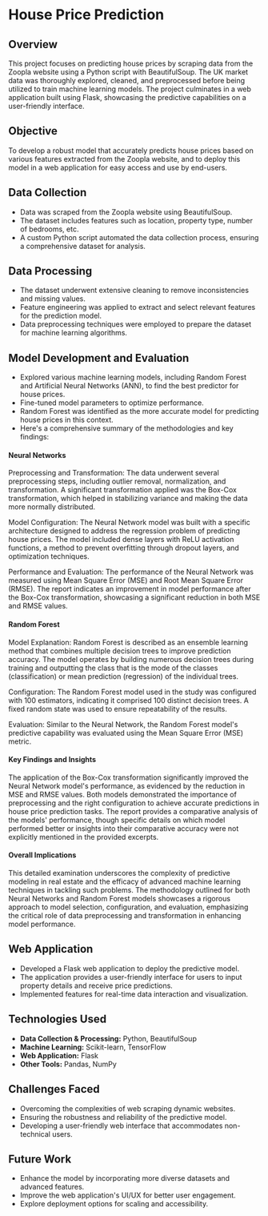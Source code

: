# House Price Prediction

## Overview
This project focuses on predicting house prices by scraping data from the Zoopla website using a Python script with BeautifulSoup. The UK market data was thoroughly explored, cleaned, and preprocessed before being utilized to train machine learning models. The project culminates in a web application built using Flask, showcasing the predictive capabilities on a user-friendly interface.

## Objective
To develop a robust model that accurately predicts house prices based on various features extracted from the Zoopla website, and to deploy this model in a web application for easy access and use by end-users.

## Data Collection
- Data was scraped from the Zoopla website using BeautifulSoup.
- The dataset includes features such as location, property type, number of bedrooms, etc.
- A custom Python script automated the data collection process, ensuring a comprehensive dataset for analysis.

## Data Processing
- The dataset underwent extensive cleaning to remove inconsistencies and missing values.
- Feature engineering was applied to extract and select relevant features for the prediction model.
- Data preprocessing techniques were employed to prepare the dataset for machine learning algorithms.

## Model Development and Evaluation
- Explored various machine learning models, including Random Forest and Artificial Neural Networks (ANN), to find the best predictor for house prices.
- Fine-tuned model parameters to optimize performance.
- Random Forest was identified as the more accurate model for predicting house prices in this context.
- Here's a comprehensive summary of the methodologies and key findings:

#### Neural Networks

Preprocessing and Transformation: The data underwent several preprocessing steps, including outlier removal, normalization, and transformation. A significant transformation applied was the Box-Cox transformation, which helped in stabilizing variance and making the data more normally distributed.

Model Configuration: The Neural Network model was built with a specific architecture designed to address the regression problem of predicting house prices. The model included dense layers with ReLU activation functions, a method to prevent overfitting through dropout layers, and optimization techniques.

Performance and Evaluation: The performance of the Neural Network was measured using Mean Square Error (MSE) and Root Mean Square Error (RMSE). The report indicates an improvement in model performance after the Box-Cox transformation, showcasing a significant reduction in both MSE and RMSE values.

#### Random Forest

Model Explanation: Random Forest is described as an ensemble learning method that combines multiple decision trees to improve prediction accuracy. The model operates by building numerous decision trees during training and outputting the class that is the mode of the classes (classification) or mean prediction (regression) of the individual trees.

Configuration: The Random Forest model used in the study was configured with 100 estimators, indicating it comprised 100 distinct decision trees. A fixed random state was used to ensure repeatability of the results.

Evaluation: Similar to the Neural Network, the Random Forest model's predictive capability was evaluated using the Mean Square Error (MSE) metric.

#### Key Findings and Insights

The application of the Box-Cox transformation significantly improved the Neural Network model's performance, as evidenced by the reduction in MSE and RMSE values.
Both models demonstrated the importance of preprocessing and the right configuration to achieve accurate predictions in house price prediction tasks.
The report provides a comparative analysis of the models' performance, though specific details on which model performed better or insights into their comparative accuracy were not explicitly mentioned in the provided excerpts.

#### Overall Implications

This detailed examination underscores the complexity of predictive modeling in real estate and the efficacy of advanced machine learning techniques in tackling such problems. The methodology outlined for both Neural Networks and Random Forest models showcases a rigorous approach to model selection, configuration, and evaluation, emphasizing the critical role of data preprocessing and transformation in enhancing model performance.


## Web Application
- Developed a Flask web application to deploy the predictive model.
- The application provides a user-friendly interface for users to input property details and receive price predictions.
- Implemented features for real-time data interaction and visualization.

## Technologies Used
- **Data Collection & Processing:** Python, BeautifulSoup
- **Machine Learning:** Scikit-learn, TensorFlow
- **Web Application:** Flask
- **Other Tools:** Pandas, NumPy

## Challenges Faced
- Overcoming the complexities of web scraping dynamic websites.
- Ensuring the robustness and reliability of the predictive model.
- Developing a user-friendly web interface that accommodates non-technical users.

## Future Work
- Enhance the model by incorporating more diverse datasets and advanced features.
- Improve the web application's UI/UX for better user engagement.
- Explore deployment options for scaling and accessibility.

